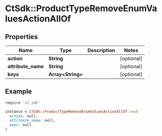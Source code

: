 # CtSdk::ProductTypeRemoveEnumValuesActionAllOf

## Properties

| Name | Type | Description | Notes |
| ---- | ---- | ----------- | ----- |
| **action** | **String** |  | [optional] |
| **attribute_name** | **String** |  | [optional] |
| **keys** | **Array&lt;String&gt;** |  | [optional] |

## Example

```ruby
require 'ct_sdk'

instance = CtSdk::ProductTypeRemoveEnumValuesActionAllOf.new(
  action: null,
  attribute_name: null,
  keys: null
)
```

